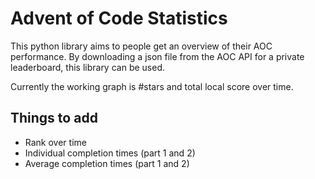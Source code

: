 # Advent of Code Statistics

This python library aims to people get an overview of their AOC performance. By downloading a json file from the AOC API for a private leaderboard, this library can be used.

Currently the working graph is #stars and total local score over time.

## Things to add
* Rank over time
* Individual completion times (part 1 and 2)
* Average completion times (part 1 and 2)